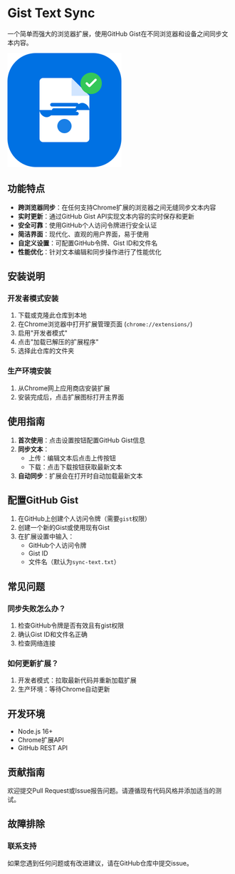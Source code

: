 # Gist Text Sync

一个简单而强大的浏览器扩展，使用GitHub Gist在不同浏览器和设备之间同步文本内容。

![Gist Text Sync Logo](icons/gist-text-sync-icon.svg)

## 功能特点

- **跨浏览器同步**：在任何支持Chrome扩展的浏览器之间无缝同步文本内容
- **实时更新**：通过GitHub Gist API实现文本内容的实时保存和更新
- **安全可靠**：使用GitHub个人访问令牌进行安全认证
- **简洁界面**：现代化、直观的用户界面，易于使用
- **自定义设置**：可配置GitHub令牌、Gist ID和文件名
- **性能优化**：针对文本编辑和同步操作进行了性能优化

## 安装说明

### 开发者模式安装

1. 下载或克隆此仓库到本地
2. 在Chrome浏览器中打开扩展管理页面 (`chrome://extensions/`)
3. 启用"开发者模式"
4. 点击"加载已解压的扩展程序"
5. 选择此仓库的文件夹

### 生产环境安装

1. 从Chrome网上应用商店安装扩展
2. 安装完成后，点击扩展图标打开主界面

## 使用指南

1. **首次使用**：点击设置按钮配置GitHub Gist信息
2. **同步文本**：
   - 上传：编辑文本后点击上传按钮
   - 下载：点击下载按钮获取最新文本
3. **自动同步**：扩展会在打开时自动加载最新文本

## 配置GitHub Gist

1. 在GitHub上创建个人访问令牌（需要`gist`权限）
2. 创建一个新的Gist或使用现有Gist
3. 在扩展设置中输入：
   - GitHub个人访问令牌
   - Gist ID
   - 文件名（默认为`sync-text.txt`）

## 常见问题

### 同步失败怎么办？

1. 检查GitHub令牌是否有效且有gist权限
2. 确认Gist ID和文件名正确
3. 检查网络连接

### 如何更新扩展？

1. 开发者模式：拉取最新代码并重新加载扩展
2. 生产环境：等待Chrome自动更新

## 开发环境

- Node.js 16+
- Chrome扩展API
- GitHub REST API

## 贡献指南

欢迎提交Pull Request或Issue报告问题。请遵循现有代码风格并添加适当的测试。

## 故障排除

### 联系支持

如果您遇到任何问题或有改进建议，请在GitHub仓库中提交issue。